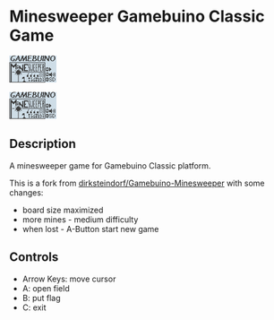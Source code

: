 # Minesweeper Gamebuino Classic Game

![Minesweeper](assets/mines.gif)

![test](https://github.com/Tnxec2/minesw-gameguino/blob/master/assets/mines.gif?raw=true)

## Description
A minesweeper game for Gamebuino Classic platform.

This is a fork from [dirksteindorf/Gamebuino-Minesweeper](https://github.com/dirksteindorf/Gamebuino-Minesweeper) with some changes:
* board size maximized
* more mines - medium difficulty
* when lost - A-Button start new game

## Controls
* Arrow Keys: move cursor
* A: open field
* B: put flag
* C: exit
